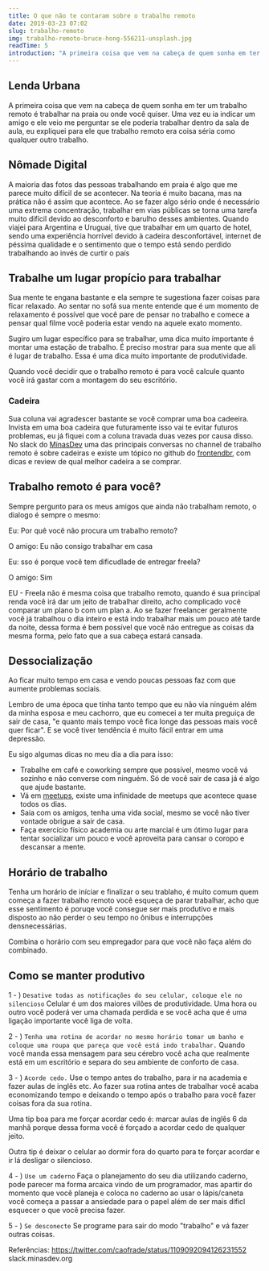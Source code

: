 ```yaml
---
title: O que não te contaram sobre o trabalho remoto
date: 2019-03-23 07:02
slug: trabalho-remoto
img: trabalho-remoto-bruce-hong-556211-unsplash.jpg
readTime: 5
introduction: "A primeira coisa que vem na cabeça de quem sonha em ter um trabalho remoto é trabalhar na praia ou onde você quiser, Uma vez eu ia indicar um amigo"
---
```

## Lenda Urbana 

A primeira coisa que vem na cabeça de quem sonha em ter um trabalho remoto é trabalhar na praia ou onde você quiser. Uma vez eu ia indicar um amigo e ele veio me perguntar se ele poderia trabalhar dentro da sala de aula, eu expliquei para ele que trabalho remoto era coisa séria como qualquer outro trabalho.

## Nômade Digital
A maioria das fotos das pessoas trabalhando em praia é algo que me parece muito difícil de se acontecer. Na teoria é muito bacana, mas na prática não é assim que acontece. Ao se fazer algo sério onde é necessário uma extrema concentração, trabalhar em vias públicas se torna uma tarefa muito difícil devido ao desconforto e barulho desses ambientes. Quando viajei para Argentina e Uruguai, tive que trabalhar em um quarto de hotel, sendo uma experiência horrível devido à cadeira desconfortável, internet de péssima qualidade e o sentimento que o tempo está sendo perdido trabalhando ao invés de curtir o país

## Trabalhe um lugar propício para trabalhar
Sua mente te engana bastante e ela sempre te sugestiona fazer coisas para ficar relaxado. Ao sentar no sofá sua mente entende que é um momento de relaxamento é possível que você pare de pensar no trabalho e comece a pensar qual filme você poderia estar vendo na aquele exato momento.

Sugiro um lugar específico para se trabalhar, uma dica muito importante é montar uma estação de trabalho. É preciso mostrar para sua mente que ali é lugar de trabalho. Essa é uma dica muito importante de produtividade.

Quando você decidir que o trabalho remoto é para você calcule quanto você irá gastar com a montagem do seu escritório.

### Cadeira
Sua coluna vai agradescer bastante se você comprar uma boa cadeeira. Invista em uma boa cadeira
que futuramente isso vai te evitar futuros problemas, eu já fiquei com a coluna travada duas vezes por causa disso. No slack do [MinasDev](http://minasdev.org) uma das principais conversas no channel de trabalho remoto é sobre cadeiras e existe um tópico no github do [frontendbr](https://github.com/frontendbr/forum/issues/292), com dicas e review de qual melhor cadeira a se comprar.

## Trabalho remoto é para você?
Sempre pergunto para os meus amigos que  ainda não trabalham remoto,  o dialogo é sempre o mesmo:

Eu: Por quê você não procura um trabalho remoto?

O amigo: Eu não consigo trabalhar em casa 

Eu: sso é porque você tem dificudlade de entregar freela?

O amigo: Sim

EU - Freela não é mesma coisa que trabalho remoto, quando é sua principal renda você irá dar um jeito de trabalhar direito, acho complicado você comparar um plano b com um plan a. Ao se fazer freelancer geralmente você já trabalhou o dia inteiro e está indo trabalhar mais um pouco até tarde da noite,  dessa forma é bem possível que você não entregue as coisas da mesma forma, pelo fato que a sua cabeça estará cansada.

## Dessocialização
Ao ficar muito tempo em casa e vendo poucas pessoas faz com que aumente problemas sociais.

Lembro de uma época que tinha tanto tempo que eu não via ninguém além da minha esposa e meu cachorro, que eu comecei a ter muita preguiça de sair de casa, "e quanto mais tempo você fica longe das pessoas mais você quer ficar". E se você tiver tendência é muito fácil entrar em uma depressão.

Eu sigo algumas dicas no meu dia a dia para isso:
- Trabalhe em café e coworking sempre que possível, mesmo você vá sozinho e não converse com ninguém. Só de você sair de casa já é algo que ajude bastante.
- Vá em [meetups](https://meetup.com), existe uma infinidade de meetups que acontece quase todos os dias.
- Saia com os amigos, tenha uma vida social, mesmo se você não tiver vontade obrigue a sair de casa.
- Faça exercício físico academia  ou arte marcial é um ótimo lugar para tentar socializar um pouco e  você aproveita para cansar o coropo e descansar a mente.

## Horário de trabalho
Tenha um horário de iníciar e finalizar o seu trablaho,  é muito comum quem começa a fazer trabalho remoto você esqueça de parar trabalhar, acho que esse sentimento é poruqe você consegue ser mais produtivo e mais disposto ao não perder o seu tempo no ônibus e interrupções densnecessárias. 

Combina o horário com seu empregador para que você não faça além do combinado.


## Como se manter produtivo
1 - ) `Desative todas as notificações do seu celular, coloque ele no silencioso`
Celular é um dos maiores vilões de produtividade.  Uma hora ou outro você poderá ver uma chamada perdida e se você acha que  é  uma ligação  importante você liga de volta.

2 - )  `Tenha uma rotina de acordar no mesmo horário tomar um banho e  coloque uma roupa que pareça que você está indo trabalhar.`
Quando você manda essa mensagem para seu cérebro você acha que realmente está em um escritório e separa do seu ambiente de conforto de casa.

3 - ) `Acorde cedo.`
Use o tempo antes do trabalho, para ir na academia e fazer aulas de inglês etc. Ao fazer sua rotina antes de trabalhar você acaba economizando tempo e deixando o tempo após o trabalho para você fazer coisas fora da sua rotina.

Uma tip boa para me forçar acordar cedo é:   marcar aulas de inglês 6 da manhã porque dessa forma você é forçado a acordar cedo de qualquer jeito.

Outra tip é deixar o celular ao dormir fora do quarto para te forçar acordar e ir lá desligar o silencioso.

4 - ) `Use um caderno`
Faça o planejamento do seu dia utilizando caderno, pode  parecer ma forma arcaica vindo de um programador, mas apartir do momento que você planeja e coloca no caderno ao usar o lápis/caneta
você começa a passar a ansiedade para o papel além de ser mais díficl esquecer o que você precisa fazer.

5 - ) `Se desconecte`
Se programe para sair do modo "trabalho" e vá fazer outras coisas.

Referências:
https://twitter.com/caofrade/status/1109092094126231552
slack.minasdev.org
